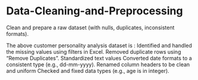 # Data-Cleaning-and-Preprocessing
Clean and prepare a raw dataset (with nulls, duplicates, inconsistent formats).

The above customer personality analysis dataset is :
Identified and handled the missing values using filters in Excel.
Removed duplicate rows using  “Remove Duplicates”.
Standardized text values 
Converted date formats to a consistent type (e.g., dd-mm-yyyy).
Renamed column headers to be clean and uniform 
Checked and fixed data types (e.g., age is in integer).
